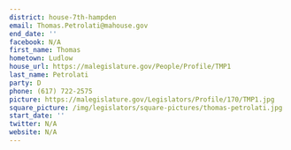 ```yaml
---
district: house-7th-hampden
email: Thomas.Petrolati@mahouse.gov
end_date: ''
facebook: N/A
first_name: Thomas
hometown: Ludlow
house_url: https://malegislature.gov/People/Profile/TMP1
last_name: Petrolati
party: D
phone: (617) 722-2575
picture: https://malegislature.gov/Legislators/Profile/170/TMP1.jpg
square_picture: /img/legislators/square-pictures/thomas-petrolati.jpg
start_date: ''
twitter: N/A
website: N/A
---
```

